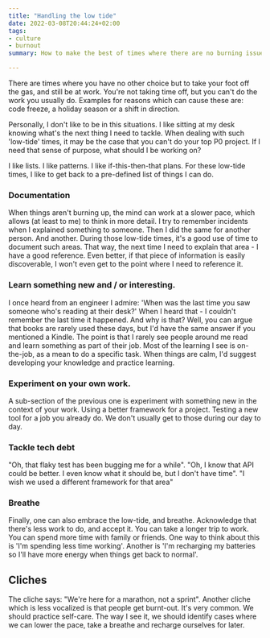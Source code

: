 ```yaml
---
title: "Handling the low tide"
date: 2022-03-08T20:44:24+02:00
tags: 
- culture
- burnout
summary: How to make the best of times where there are no burning issues, no urgent tasks.

---
```


There are times where you have no other choice but to take your foot off the gas, and still be at work. You're not taking time off, but you can't do the work you usually do. Examples for reasons which can cause these are: code freeze, a holiday season or a shift in direction.

Personally, I don't like to be in this situations. I like sitting at my desk knowing what's the next thing I need to tackle. When dealing with such 'low-tide' times, it may be the case that you can't do your top P0 project. If I need that sense of purpose, what should I be working on? 

I like lists. I like patterns. I like if-this-then-that plans. For these low-tide times, I like to get back to a pre-defined list of things I can do. 

### Documentation

When things aren't burning up, the mind can work at a slower pace, which allows (at least to me) to think in more detail. I try to remember incidents when I explained something to someone. Then I did the same for another person. And another. During those low-tide times, it's a good use of time to document such areas. That way, the next time I need to explain that area - I have a good reference. Even better, if that piece of information is easily discoverable, I won't even get to the point where I need to reference it. 

### Learn something new and / or interesting. 

I once heard from an engineer I admire: 'When was the last time you saw someone who's reading at their desk?' When I heard that - I couldn't remember the last time it happened. And why is that? Well, you can argue that books are rarely used these days, but I'd have the same answer if you mentioned a Kindle. The point is that I rarely see people around me read and learn something as part of their job. Most of the learning I see is on-the-job, as a mean to do a specific task. When things are calm, I'd suggest developing your knowledge and practice learning.


### Experiment on your own work. 

A sub-section of the previous one is experiment with something new in the context of your work. Using a better framework for a project. Testing a new tool for a job you already do. We don't usually get to those during our day to day. 


### Tackle tech debt

"Oh, that flaky test has been bugging me for a while". "Oh, I know that API could be better. I even know what it should be, but I don't have time". "I wish we used a different framework for that area"


### Breathe

Finally, one can also embrace the low-tide, and breathe. Acknowledge that there's less work to do, and accept it. You can take a longer trip to work. You can spend more time with family or friends. One way to think about this is  'I'm spending less time working'. Another is 'I'm recharging my batteries so I'll have more energy when things get back to normal'.


## Cliches 

The cliche says: "We're here for a marathon, not a sprint". Another cliche which is less vocalized is that people get burnt-out. It's very common. We should practice self-care. The way I see it, we should identify cases where we can lower the pace, take a breathe and recharge ourselves for later.
